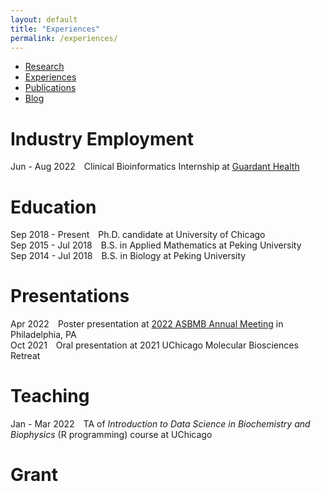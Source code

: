 ```yaml
---
layout: default
title: "Experiences"
permalink: /experiences/
---
```


* [Research](https://sihaohuanguc.github.io/research)
* [Experiences](https://sihaohuanguc.github.io/experiences)
* [Publications](https://sihaohuanguc.github.io/publications)
* [Blog](https://sihaohuanguc.github.io/blog)

# Industry Employment
Jun - Aug 2022&emsp;Clinical Bioinformatics Internship at [Guardant Health](https://guardanthealth.com)

# Education
Sep 2018 - Present&emsp;Ph.D. candidate at University of Chicago
<br/>
Sep 2015 - Jul 2018&emsp;B.S. in Applied Mathematics at Peking University
<br/>
Sep 2014 - Jul 2018&emsp;B.S. in Biology at Peking University

# Presentations
Apr 2022&emsp;Poster presentation at [2022 ASBMB Annual Meeting](https://www.asbmb.org/meetings-events/2022-annual-meeting) in Philadelphia, PA
<br/>
Oct 2021&emsp;Oral presentation at 2021 UChicago Molecular Biosciences Retreat

# Teaching
Jan - Mar 2022&emsp;TA of *Introduction to Data Science in Biochemistry and Biophysics* (R programming) course at UChicago

# Grant


